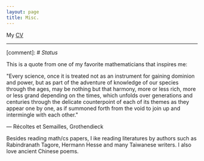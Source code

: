 ```yaml
---
layout: page
title: Misc.
---
```


My [CV](https://mingzhang-yin.github.io/assets/pdfs/CV_Mingzhang%20Yin.pdf)

___

[comment]: # *Status*

This is a quote from one of my favorite mathematicians that inspires me:

"Every science, once it is treated not as an instrument for gaining dominion and power, but as part of the adventure of knowledge of our species through the ages, may be nothing but that harmony, more or less rich, more or less grand depending on the times, which unfolds over generations and centuries through the delicate counterpoint of each of its themes as they appear one by one, as if summoned forth from the void to join up and intermingle with each other."

— Récoltes et Semailles, Grothendieck

Besides reading math/cs papers, I ike reading literatures by authors such as Rabindranath Tagore, Hermann Hesse and many Taiwanese writers. I also love ancient Chinese poems. 

